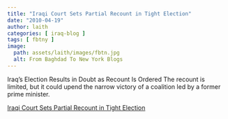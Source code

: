 ```yaml
---
title: "Iraqi Court Sets Partial Recount in Tight Election"
date: "2010-04-19"
author: laith
categories: [ iraq-blog ]
tags: [ fbtny ]
image:
  path: assets/laith/images/fbtn.jpg
  alt: From Baghdad To New York Blogs
---
```


Iraq’s Election Results in Doubt as Recount Is Ordered The recount is limited, but it could upend the narrow victory of a coalition led by a former prime minister.   

  
[Iraqi Court Sets Partial Recount in Tight Election](https://nyti.ms/9VuN2G)
